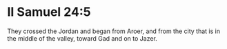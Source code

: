 # II Samuel 24:5

They crossed the Jordan and began from Aroer, and from the city that is in the middle of the valley, toward Gad and on to Jazer.
